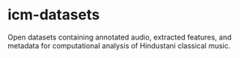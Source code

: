# icm-datasets
Open datasets containing annotated audio, extracted features, and metadata for computational analysis of Hindustani classical music.

